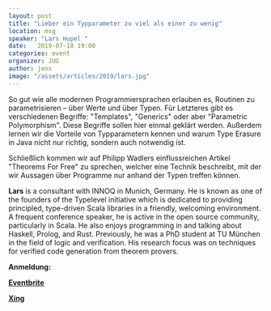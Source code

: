```yaml
---
layout: post
title: "Lieber ein Typparameter zu viel als einer zu wenig"
location: msg
speaker: "Lars Hupel "
date:   2019-07-18 19:00
categories: event
organizer: JUG
author: jens
image: "/assets/articles/2019/lars.jpg"
---
```

So gut wie alle modernen Programmiersprachen erlauben es, Routinen zu
parametrisieren – über Werte und über Typen. Für Letzteres gibt es
verschiedenen Begriffe: "Templates", "Generics" oder aber "Parametric
Polymorphism". Diese Begriffe sollen hier einmal geklärt werden.
Außerdem lernen wir die Vorteile von Typparametern kennen und warum Type
Erasure in Java nicht nur richtig, sondern auch notwendig ist.

Schließlich kommen wir auf Philipp Wadlers einflussreichen Artikel
"Theorems For Free" zu sprechen, welcher eine Technik beschreibt, mit
der wir Aussagen über Programme nur anhand der Typen treffen können.

**Lars** is a consultant with INNOQ in Munich, Germany. 
He is known as one of the founders of the Typelevel initiative which is dedicated to providing principled, type-driven Scala libraries in a friendly, welcoming environment. 
A frequent conference speaker, he is active in the open source community, particularly in Scala. 
He also enjoys programming in and talking about Haskell, Prolog, and Rust. 
Previously, he was a PhD student at TU München in the field of logic and verification. 
His research focus was on techniques for verified code generation from theorem provers. 

**Anmeldung:**

[**Eventbrite**](https://www.eventbrite.de/e/lieber-ein-typparameter-zu-viel-als-einer-zu-wenig-tickets-62768894453)

[**Xing**](https://www.xing.com/events/typparameter-2109362)

